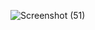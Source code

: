 
![Screenshot (51)](https://user-images.githubusercontent.com/83463146/165339928-45ccca3f-c62d-4ced-8dc4-5efbe38564bc.png)
